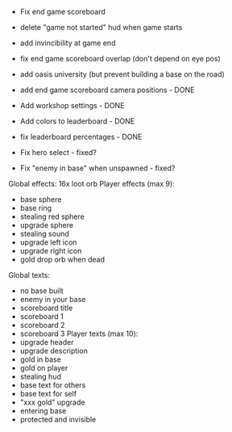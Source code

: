 
- Fix end game scoreboard
- delete "game not started" hud when game starts
- add invincibility at game end
- fix end game scoreboard overlap (don't depend on eye pos)
- add oasis university (but prevent building a base on the road)

- add end game scoreboard camera positions - DONE
- Add workshop settings - DONE
- Add colors to leaderboard - DONE
- fix leaderboard percentages - DONE
- Fix hero select - fixed?
- Fix "enemy in base" when unspawned - fixed?

Global effects: 16x loot orb
Player effects (max 9):
- base sphere
- base ring
- stealing red sphere
- upgrade sphere
- stealing sound
- upgrade left icon
- upgrade right icon
- gold drop orb when dead

Global texts:
- no base built
- enemy in your base
- scoreboard title
- scoreboard 1
- scoreboard 2
- scoreboard 3
Player texts (max 10):
- upgrade header
- upgrade description
- gold in base
- gold on player
- stealing hud
- base text for others
- base text for self
- "xxx gold" upgrade
- entering base
- protected and invisible
